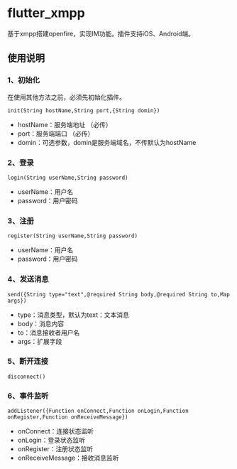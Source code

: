 # flutter_xmpp
基于xmpp搭建openfire，实现IM功能。插件支持iOS、Android端。
## 使用说明
### 1、初始化
在使用其他方法之前，必须先初始化插件。
     
```
init(String hostName,String port,{String domin})
```
- hostName：服务端地址 （必传）
- port：服务端端口     （必传）
- domin：可选参数，domin是服务端域名，不传默认为hostName

### 2、登录

```
login(String userName,String password)
```
- userName：用户名
- password：用户密码

### 3、注册

```
register(String userName,String password)
```
- userName：用户名
- password：用户密码

### 4、发送消息
 
```
send({String type="text",@required String body,@required String to,Map args})
```

- type：消息类型，默认为text：文本消息
- body：消息内容
- to：消息接收者用户名
- args：扩展字段

### 5、断开连接

```
disconnect()
```

### 6、事件监听

```
addListener({Function onConnect,Function onLogin,Function onRegister,Function onReceiveMessage})
```
- onConnect：连接状态监听
- onLogin：登录状态监听
- onRegister：注册状态监听
- onReceiveMessage：接收消息监听